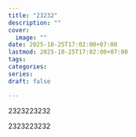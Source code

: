 ```yaml
---
title: "23232"  
description: ""  
cover:  
  image: ""  
date: 2025-10-25T17:02:00+07:00  
lastmod: 2025-10-25T17:02:00+07:00  
tags:
categories:
series: 
draft: false  

---
```


2323223232

2323223232






